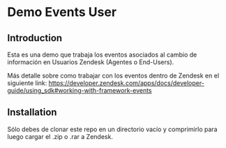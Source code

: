 # Demo Events User

## Introduction

Esta es una demo que trabaja los eventos asociados al cambio de información en Usuarios Zendesk (Agentes o End-Users). 

Más detalle sobre como trabajar con los eventos dentro de Zendesk en el siguiente link:
https://developer.zendesk.com/apps/docs/developer-guide/using_sdk#working-with-framework-events

## Installation

Sólo debes de clonar este repo en un directorio vacío y comprimirlo para luego cargar el .zip o .rar a Zendesk.